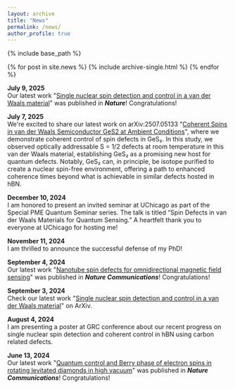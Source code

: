 ```yaml
---
layout: archive
title: "News"
permalink: /news/
author_profile: true
---
```




{% include base_path %}


{% for post in site.news %}
  {% include archive-single.html %}
{% endfor %}



__July 9, 2025__  
Our latest work "[Single nuclear spin detection and control in a van der Waals material](https://www.nature.com/articles/s41586-025-09258-7)" was published in ***Nature***! Congratulations! 

__July 7, 2025__  
We're excited to share our latest work on arXiv:2507.05133 "[Coherent Spins in van der Waals Semiconductor GeS2 at Ambient Conditions](https://arxiv.org/abs/2507.05133)", where we demonstrate coherent control of spin defects in GeS₂. In this study, we observed optically addressable S = 1/2 defects at room temperature in this van der Waals material, establishing GeS₂ as a promising new host for quantum defects. Notably, GeS₂ can, in principle, be isotope purified to create a nuclear spin-free environment, offering a path to enhanced coherence times beyond what is achievable in similar defects hosted in hBN.

__December 10, 2024__  
I am honored to present an invited seminar at UChicago as part of the Special PME Quantum Seminar series. The talk is titled “Spin Defects in van der Waals Materials for Quantum Sensing.” A heartfelt thank you to everyone at UChicago for hosting me!

__November 11, 2024__  
I am thrilled to announce the successful defense of my PhD!

 __September 4, 2024__  
Our latest work "[Nanotube spin defects for omnidirectional magnetic field sensing](https://doi.org/10.1038/s41467-024-51941-2)" was published in ***Nature Communications***! Congratulations! 

 __September 3, 2024__  
  Check our latest work "[Single nuclear spin detection and control in a van der Waals material](https://arxiv.org/abs/2409.01601)" on ArXiv.

__August 4, 2024__  
 I am presenting a poster at GRC conference about our recent progress on single nuclear spin detection and coherent control in hBN using carbon related defects.

 __June 13, 2024__  
  Our latest work "[Quantum control and Berry phase of electron spins in rotating levitated diamonds in high vacuum](https://www.nature.com/articles/s41467-024-49175-3)" was published in ***Nature Communications***! Congratulations! 


